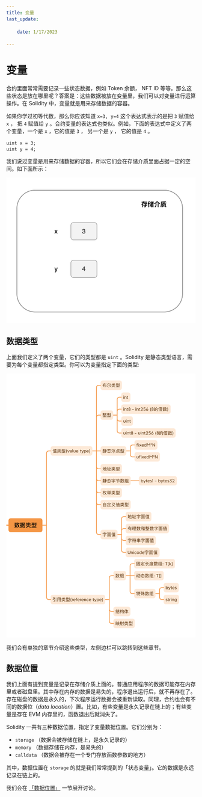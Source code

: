 ```yaml
---
title: 变量
last_update:

    date: 1/17/2023

---
```


# 变量

合约里面常常需要记录一些状态数据，例如 Token 余额， NFT ID 等等。那么这些状态是放在哪里呢？答案是：这些数据被放在变量里，我们可以对变量进行运算操作。在 Solidity 中，变量就是用来存储数据的容器。

如果你学过初等代数，那么你应该知道 `x=3, y=4` 这个表达式表示的是把 `3` 赋值给 `x` ， 把 `4` 赋值给 `y` 。合约变量的表达式也类似。例如，下面的表达式中定义了两个变量，一个是 `x` ，它的值是 `3` ， 另一个是 `y` ， 它的值是 `4` 。

```solidity
uint x = 3;
uint y = 4;
```

我们说过变量是用来存储数据的容器，所以它们会在存储介质里面占据一定的空间。如下面所示：

![picture 12](assets/variable/1674047266719.png)

  

## 数据类型

上面我们定义了两个变量，它们的类型都是 `uint` 。Solidity 是静态类型语言，需要为每个变量都指定类型。你可以为变量指定下面的类型:

![picture 13](assets/variable/1674047857438.png)

  

我们会有单独的章节介绍这些类型，左侧边栏可以跳转到这些章节。

## 数据位置

我们上面有提到变量是记录在存储介质上面的。普通应用程序的数据可能存在内存里或者磁盘里。其中存在内存的数据是易失的，程序退出运行后，就不再存在了。存在磁盘的数据是永久的，下次程序运行数据会被重新读取。同理，合约也会有不同的数据位（*data location*）置。比如，有些变量是永久记录在链上的；有些变量是存在 EVM 内存里的，函数退出后就消失了。

Solidity 一共有三种数据位置，指定了变量数据位置。它们分别为：

* `storage` （数据会被存储在链上，是永久记录的）
* `memory` （数据存储在内存，是易失的）
* `calldata` （数据会被存在一个专门存放函数参数的地方）

其中，数据位置在 `storage` 的就是我们常常提到的「状态变量」。它的数据是永远记录在链上的。

我们会在 [「数据位置」](*data-location*) 一节展开讨论。
